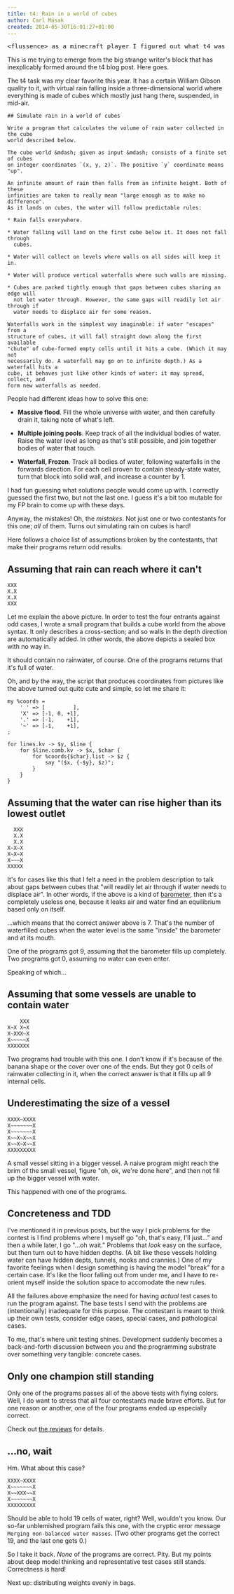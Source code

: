 ```yaml
---
title: t4: Rain in a world of cubes
author: Carl Mäsak
created: 2014-05-30T16:01:27+01:00
---
```

<pre class="quote">&lt;flussence&gt; as a minecraft player I figured out what t4 was asking pretty much instantly :)</pre>

This is me trying to emerge from the big strange writer's block that has
inexplicably formed around the t4 blog post. Here goes.

The t4 task was my clear favorite this year. It has a certain William Gibson
quality to it, with virtual rain falling inside a three-dimensional world where
everything is made of cubes which mostly just hang there, suspended, in
mid-air.

    ## Simulate rain in a world of cubes

    Write a program that calculates the volume of rain water collected in the cube
    world described below.

    The cube world &mdash; given as input &mdash; consists of a finite set of cubes
    on integer coordinates `(x, y, z)`. The positive `y` coordinate means "up".

    An infinite amount of rain then falls from an infinite height. Both of these
    infinities are taken to really mean "large enough as to make no difference".
    As it lands on cubes, the water will follow predictable rules:

    * Rain falls everywhere.

    * Water falling will land on the first cube below it. It does not fall through
      cubes.

    * Water will collect on levels where walls on all sides will keep it in.

    * Water will produce vertical waterfalls where such walls are missing.

    * Cubes are packed tightly enough that gaps between cubes sharing an edge will
      not let water through. However, the same gaps will readily let air through if
      water needs to displace air for some reason.

    Waterfalls work in the simplest way imaginable: if water "escapes" from a      
    structure of cubes, it will fall straight down along the first available
    "chute" of cube-formed empty cells until it hits a cube. (Which it may not
    necessarily do. A waterfall may go on to infinite depth.) As a waterfall hits a
    cube, it behaves just like other kinds of water: it may spread, collect, and
    form new waterfalls as needed.

People had different ideas how to solve this one:

* **Massive flood**. Fill the whole universe with water, and then carefully
  drain it, taking note of what's left.

* **Multiple joining pools**. Keep track of all the individual bodies of water.
  Raise the water level as long as that's still possible, and join together
  bodies of water that touch.

* **Waterfall, Frozen**. Track all bodies of water, following waterfalls in the
  forwards direction. For each cell proven to contain steady-state water, turn
  that block into solid wall, and increase a counter by 1.

I had fun guessing what solutions people would come up with. I correctly
guessed the first two, but not the last one. I guess it's a bit too mutable for
my FP brain to come up with these days.

Anyway, the mistakes! Oh, the *mistakes*. Not just one or two contestants for
this one; *all* of them. Turns out simulating rain on cubes is hard!

Here follows a choice list of assumptions broken by the contestants, that make
their programs return odd results.

## Assuming that rain can reach where it can't

    XXX
    X.X
    X.X
    XXX

Let me explain the above picture. In order to test the four entrants against
odd cases, I wrote a small program that builds a cube world from the above
syntax. It only describes a cross-section; and so walls in the depth direction
are automatically added. In other words, the above depicts a sealed box with no
way in.

It should contain no rainwater, of course. One of the programs returns that
it's full of water.

Oh, and by the way, the script that produces coordinates from pictures like the
above turned out quite cute and simple, so let me share it:

    my %coords =
        ' ' => [         ],
        'X' => [-1, 0, +1],
        '.' => [-1,    +1],
        '~' => [-1,    +1],
    ;
    
    for lines.kv -> $y, $line {
        for $line.comb.kv -> $x, $char {
            for %coords{$char}.list -> $z {
                say "($x, {-$y}, $z)";
            }
        }
    }

## Assuming that the water can rise higher than its lowest outlet

      XXX
      X.X
      X.X
    X~X~X
    X~X~X
    X~~~X
    XXXXX

It's for cases like this that I felt a need in the problem description to talk
about gaps between cubes that "will readily let air through if water needs to
displace air". In other words, if the above is a kind of
[barometer](https://en.wikipedia.org/wiki/File:Barometer_Goethe_01.jpg), then
it's a completely useless one, because it leaks air and water find an
equilibrium based only on itself.

...which means that the correct answer above is 7. That's the number of
waterfilled cubes when the water level is the same "inside" the barometer and
at its mouth.

One of the programs got 9, assuming that the barometer fills up completely. Two
programs got 0, assuming no water can even enter.

Speaking of which...

## Assuming that some vessels are unable to contain water

        XXX
    X~X X~X
    X~XXX~X
    X~~~~~X
    XXXXXXX

Two programs had trouble with this one. I don't know if it's because of the
banana shape or the cover over one of the ends. But they got 0 cells of
rainwater collecting in it, when the correct answer is that it fills up all 9
internal cells.

## Underestimating the size of a vessel

    XXXX~XXXX
    X~~~~~~~X
    X~~~~~~~X
    X~~X~X~~X
    X~~X~X~~X
    XXXXXXXXX

A small vessel sitting in a bigger vessel. A naive program might reach the brim
of the small vessel, figure "oh, ok, we're done here", and then not fill up the
bigger vessel with water.

This happened with one of the programs.

## Concreteness and TDD

I've mentioned it in previous posts, but the way I pick problems for the
contest is I find problems where I myself go "oh, that's easy, I'll just..."
and then a while later, I go "...oh wait." Problems that *look* easy on the
surface, but then turn out to have hidden depths. (A bit like these vessels
holding water can have hidden depts, tunnels, nooks and crannies.) One of my
favorite feelings when I design something is having the model "break" for a
certain case. It's like the floor falling out from under me, and I have to
re-orient myself inside the solution space to accomodate the new rules.

All the failures above emphasize the need for having *actual* test cases to run
the program against. The base tests I send with the problems are
(intentionally) inadequate for this purpose. The contestant is meant to think
up their own tests, consider edge cases, special cases, and pathological cases.

To me, that's where unit testing shines. Development suddenly becomes a
back-and-forth discussion between you and the programming substrate over
something very tangible: concrete cases.

## Only one champion still standing

Only one of the programs passes all of the above tests with flying colors.
Well, I do want to stress that all four contestants made brave efforts. But for
one reason or another, one of the four programs ended up especially correct.

Check out [the
reviews](https://github.com/masak/p6cc2012/tree/master/t4/review) for details.

## ...no, wait

Hm. What about this case?

    XXXX~XXXX
    X~~~~~~~X
    X~~XXX~~X
    X~~~~~~~X
    XXXXXXXXX

Should be able to hold 19 cells of water, right? Well, wouldn't you know. Our
so-far unblemished program fails this one, with the cryptic error message
`Merging non-balanced water masses`. (Two other programs get the correct 19,
and the last one gets 0.)

So I take it back. *None* of the programs are correct. Pity. But my points
about deep model thinking and representative test cases still stands.
Correctness is hard!

Next up: distributing weights evenly in bags.
